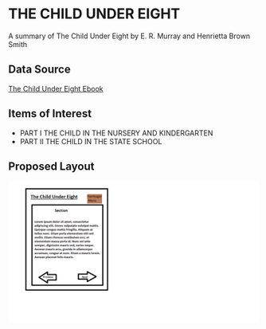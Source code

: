 
THE CHILD UNDER EIGHT
=====================


A summary of The Child Under Eight by E. R. Murray and Henrietta Brown Smith

Data Source
---------------------
[The Child Under Eight Ebook][Ebook]

[Ebook]: https://www.gutenberg.org/ebooks/10042

Items of Interest
---------------------
+ PART I
THE CHILD IN THE NURSERY AND KINDERGARTEN
+ PART II
THE CHILD IN THE STATE SCHOOL

Proposed Layout
---------------------
![alt text](layout.png)
